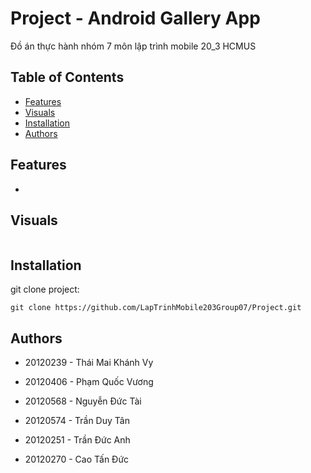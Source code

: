 # Project - Android Gallery App
Đồ án thực hành nhóm 7 môn lập trình mobile 20_3 HCMUS

## Table of Contents
- [Features](#features)
- [Visuals](#visuals)
- [Installation](#installation)
- [Authors](#authors)

## Features
- 

## Visuals

![]() 

## Installation
git clone project: 
```
git clone https://github.com/LapTrinhMobile203Group07/Project.git
```

## Authors
- 20120239 - Thái Mai Khánh Vy
- 20120406 - Phạm Quốc Vương
- 20120568 - Nguyễn Đức Tài
- 20120574 - Trần Duy Tân
- 20120251 - Trần Đức Anh

- 20120270 - Cao Tấn Đức

